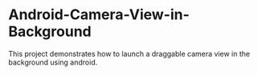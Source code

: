 # Android-Camera-View-in-Background
This project demonstrates how to launch a draggable camera view in the background using android.
